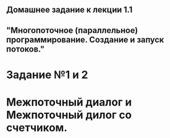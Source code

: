 ## Домашнее задание к лекции 1.1 
## "Многопоточное (параллельное) программирование. Создание и запуск потоков."

# Задание №1 и 2

# Межпоточный диалог и Межпоточный дилог со счетчиком.